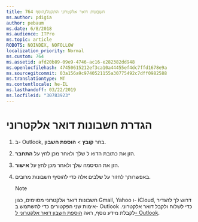 ```yaml
---
title: חשבונות דואר אלקטרוני התקנה/הוסף 764
ms.author: pdigia
author: pebaum
ms.date: 6/8/2018
ms.audience: ITPro
ms.topic: article
ROBOTS: NOINDEX, NOFOLLOW
localization_priority: Normal
ms.custom: 764
ms.assetid: afd20b89-09e9-4746-ac16-e282382dd948
ms.openlocfilehash: 47450615212ef3ca10a44455ef4dc7ffd1678e9a
ms.sourcegitcommit: 03a156a9c9740521155a30775492c7dff0982588
ms.translationtype: MT
ms.contentlocale: he-IL
ms.lasthandoff: 03/22/2019
ms.locfileid: "30783923"
---
```

# <a name="setup-email-accounts"></a>הגדרת חשבונות דואר אלקטרוני

1. ב- Outlook, בחר **קובץ** \> **הוספת חשבון**.
    
2. הזן את כתובת הדוא ל שלך ולאחר מכן לחץ על **התחבר**.
    
3. הזן את הסיסמה שלך ולאחר מכן לחץ על **אישור**.
    
4. באפשרותך לחזור על שלבים אלה כדי להוסיף חשבונות מרובים.
    
    > [!NOTE]
    > חשבונות דואר אלקטרוני מסוימים, כגון Gmail, Yahoo ו- iCloud, דרוש לך להגדיר אימות שני הפקטורים כדי להשתמש ב- Outlook כדי לשלוח ולקבל דואר אלקטרוני. לקבלת מידע נוסף, ראה [הוספת חשבון דואר אלקטרוני ל- Outlook](https://support.office.com/article/6e27792a-9267-4aa4-8bb6-c84ef146101b.aspx). 
  

